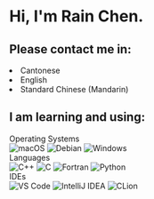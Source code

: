<h1>Hi, I'm Rain Chen.</h1>

<!--
<img align="right" src="https://github-readme-stats.vercel.app/api?username=CongJyu&card_width=450&show_icons=true&hide_title=false&title_color=4f3a9d&icon_color=592b7a&text_color=8a53b0&hide_border=true&bg_color=25,e0eeff,c1ddff,e1e0ff,ffe4ff,f8ebff" alt="GitHub Stats">
-->

<h2>Please contact me in:</h2>

<li>Cantonese</li>
<li>English</li>
<li>Standard Chinese (Mandarin)</li>

<h2>I am learning and using:</h2>


<summary>Operating Systems</summary>

<img src="https://img.shields.io/badge/mac_OS-3E3E3E?style=for-the-badge&logo=Apple&logoColor=white&labelColor=555555" alt="macOS">
<img src="https://img.shields.io/badge/Debian-3E3E3E?style=for-the-badge&logo=Debian&logoColor=white&labelColor=555555" alt="Debian">
<img src="https://img.shields.io/badge/Windows-3E3E3E?style=for-the-badge&logo=Windows&logoColor=white&labelColor=555555" alt="Windows">

<summary>Languages</summary>

<img src="https://img.shields.io/badge/C++-E1587E?style=for-the-badge" alt="C++">
<img src="https://img.shields.io/badge/C-4E4E4E?style=for-the-badge" alt="C">
<img src="https://img.shields.io/badge/Fortran-4C41AB?style=for-the-badge" alt="Fortran">
<img src="https://img.shields.io/badge/Python-4571A1?style=for-the-badge" alt="Python">

<summary>IDEs</summary>

<img src="https://img.shields.io/badge/VS_Code-3E3E3E?style=for-the-badge&logo=VisualStudioCode&logoColor=white&labelColor=4B9AE9" alt="VS Code">
<img src="https://img.shields.io/badge/IntelliJ_IDEA-3E3E3E?style=for-the-badge&logo=intellijidea&logoColor=black&labelColor=EFA1E8" alt="IntelliJ IDEA">
<img src="https://img.shields.io/badge/CLion-3E3E3E?style=for-the-badge&logo=clion&logoColor=black&labelColor=52B1BB" alt="CLion">
